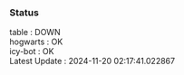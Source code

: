 ### Status


table : DOWN  
hogwarts : OK  
icy-bot : OK  
Latest Update : 2024-11-20 02:17:41.022867
